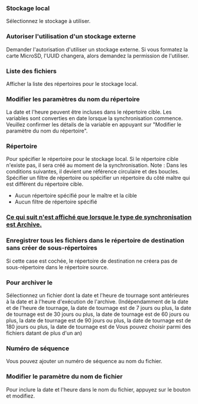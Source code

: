 ### Stockage local

Sélectionnez le stockage à utiliser.

### Autoriser l'utilisation d'un stockage externe

Demander l'autorisation d'utiliser un stockage externe. Si vous formatez la carte MicroSD, l'UUID changera, alors demandez la permission de l'utiliser.

### Liste des fichiers

Afficher la liste des répertoires pour le stockage local. 

### Modifier les paramètres du nom du répertoire

La date et l'heure peuvent être incluses dans le répertoire cible. Les variables sont converties en date lorsque la synchronisation commence. Veuillez confirmer les détails de la variable en appuyant sur "Modifier le paramètre du nom du répertoire".

### Répertoire

Pour spécifier le répertoire pour le stockage local. Si le répertoire cible n'existe pas, il sera créé au moment de la synchronisation.
Note : Dans les conditions suivantes, il devient une référence circulaire et des boucles. Spécifier un filtre de répertoire ou spécifier un répertoire du côté maître qui est différent du répertoire cible.

- Aucun répertoire spécifié pour le maître et la cible
- Aucun filtre de répertoire spécifié

### <u> Ce qui suit n'est affiché que lorsque le type de synchronisation est Archive.</u>

### Enregistrer tous les fichiers dans le répertoire de destination sans créer de sous-répertoires

Si cette case est cochée, le répertoire de destination ne créera pas de sous-répertoire dans le répertoire source.

### Pour archiver le

Sélectionnez un fichier dont la date et l'heure de tournage sont antérieures à la date et à l'heure d'exécution de l'archive. (Indépendamment de la date et de l'heure de tournage, la date de tournage est de 7 jours ou plus, la date de tournage est de 30 jours ou plus, la date de tournage est de 60 jours ou plus, la date de tournage est de 90 jours ou plus, la date de tournage est de 180 jours ou plus, la date de tournage est de Vous pouvez choisir parmi des fichiers datant de plus d'un an)

### Numéro de séquence

Vous pouvez ajouter un numéro de séquence au nom du fichier.

### Modifier le paramètre du nom de fichier

Pour inclure la date et l'heure dans le nom du fichier, appuyez sur le bouton et modifiez.